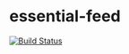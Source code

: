 # essential-feed

[![Build Status](https://travis-ci.com/phungkytown/essential-feed.svg?branch=master)](https://travis-ci.com/phungkytown/essential-feed)
